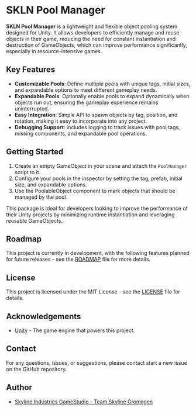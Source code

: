 # SKLN Pool Manager

**SKLN Pool Manager** is a lightweight and flexible object pooling system designed for Unity. It allows developers to efficiently manage and reuse objects in their game, reducing the need for constant instantiation and destruction of GameObjects, which can improve performance significantly, especially in resource-intensive games.

## Key Features
- **Customizable Pools**: Define multiple pools with unique tags, initial sizes, and expandable options to meet different gameplay needs.
- **Expandable Pools**: Optionally enable pools to expand dynamically when objects run out, ensuring the gameplay experience remains uninterrupted.
- **Easy Integration**: Simple API to spawn objects by tag, position, and rotation, making it easy to incorporate into any project.
- **Debugging Support**: Includes logging to track issues with pool tags, missing components, and expandable pool operations.

## Getting Started
1. Create an empty GameObject in your scene and attach the `PoolManager` script to it.
2. Configure your pools in the inspector by setting the tag, prefab, initial size, and expandable options.
3. Use the PoolableObject component to mark objects that should be managed by the pool.

This package is ideal for developers looking to improve the performance of their Unity projects by minimizing runtime instantiation and leveraging reusable GameObjects.

## Roadmap

This project is currently in development, with the following features planned for future releases - 
see the [ROADMAP](ROADMAP.md) file for more details.

## License
This project is licensed under the MIT License - see the [LICENSE](LICENSE) file for details.

## Acknowledgements
- [Unity](https://unity.com/) - The game engine that powers this project.


## Contact
For any questions, issues, or suggestions, please contact start a new issue on the GitHub repository.


## Author
- [Skyline Industries GameStudio - Team Skyline Groningen](https://github.com/SkylineIndustries/SKLN_Pooler)
